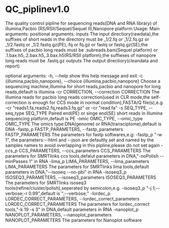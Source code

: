 # QC_piplinev1.0
The quality control pipline for sequencing reads(DNA and RNA library) of illumina,Pacbio (RS/RSII/Sequel/Sequel II),Nanopore platform
Usage:
Main arguments:
positional arguments:
  inputs                The input directiory(rawdata),the suffixes of short
                        reads in the directory must be _1/2.fq or _1/2.fq.gz
                        or _1/2.fastq or _1/2.fastq.gz(PE),.fq or fq.gz or 
                        fastq or fastq.gz(SE);the suffixes of pacbio
                        long reads must be .subreads.bam(Sequel platform) or
                        .1.bax.h5,.2.bax.h5,.3.bax.h5(RS/RSII platform);the
                        suffiexes of nanopore long reads must be .fastq.gz
  outputs               The output directiory(cleandata and report)

optional arguments:
  -h, --help            show this help message and exit
  -c {illumina,pacbio,nanopore}, --choice {illumina,pacbio,nanopore}
                        Choose a sequencing machine,illumina for short
                        reads,pacbio and nanopore for long reads,default is
                        illumina
  -cr CORRECTION, --correction CORRECTION
                        The illumina reads for pacbio long reads
                        correction(used in CLR mode,the self-correction is
                        enough for CCS mode in normal condition),FASTA/Q
                        file(s),e.g. -cr "reads1.fa,reads2.fq,reads3.fq.gz" or
                        -cr "read.fa"
  -s SEQ_TYPE, --seq_type SEQ_TYPE
                        Paired end(PE) or singe end(SE) short reads in
                        illumina sequencing platform,default is PE
  -omic OMIC_TYPE, --omic_type OMIC_TYPE
                        The omics type:DNA(genome) or
                        RNA(transciptome),default is DNA
  -fastp_p FASTP_PARAMETERS, --fastp_parameters FASTP_PARAMETERS
                        The parameters for fastp softwares,e.g: -fastp_p "-w
                        1", the parameters:--html and --json are defaultly set
                        and named by the samples names to avoid overlapping in
                        this pipline,please do not set again
  -ccs_p CCS_PARAMETERS, --ccs_parameters CCS_PARAMETERS
                        The parameters for SMRTlinks ccs tools,defalut
                        parameters in DNA,"-noPolish --minPasses 1" in RNA
  -lima_p LIMA_PARAMETERS, --lima_parameters LIMA_PARAMETERS
                        The parameters for SMRTlinks lima tools,default
                        parameters in DNA,"--isoseq --no-pbi" in RNA
  -isoseq3_p ISOSEQ3_PARAMETERS, --isoseq3_parameters ISOSEQ3_PARAMETERS
                        The parameters for SMRTlinks isoseq3
                        tools(refine/cluster/polish),seperated by
                        semicolon,e.g. -isoseq3_p "-j 1;--verbose;-r
                        0.99",default is ";--verbose;"
  -lordec_p LORDEC_CORRECT_PARAMETERS, --lordec_correct_parameters LORDEC_CORRECT_PARAMETERS
                        The parameters for lordec_correct tools,"-k 19 -s 3"
                        in DNA,default parameters in RNA
  -nanoplot_p NANOPLOT_PARAMETERS, --nanoplot_parameters NANOPLOT_PARAMETERS
                        The parameters for Nanoplot software
